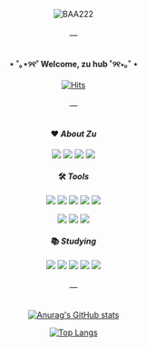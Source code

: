 <div align="center">




![BAA222](https://user-images.githubusercontent.com/86579781/204041519-c2db533c-0621-4cdb-baed-5a08129a03d6.gif)


###### —

#### ⋆ ˚｡⋆୨୧˚   Welcome, zu hub   ˚୨୧⋆｡˚ ⋆

  
[![Hits](https://hits.seeyoufarm.com/api/count/incr/badge.svg?url=https%3A%2F%2Fgithub.com%2Fzuyoe&count_bg=%23FF9494&title_bg=%23FF5050&icon=googlefit.svg&icon_color=%23FFF1F1&title=%3D+%3A3&edge_flat=false)](https://github.com/zuyoe)

###### —


#### ❤ *About Zu*

<a href="https://blog.naver.com/zuyoe"><img src="https://img.shields.io/badge/Blog-03C75A?style=flat-square&logo=Micro.blog&logoColor=white"/></a> 
<a href="https://bramble-grain-7b3.notion.site/6dc446121b724374873eb076409d9b1d"><img src="https://img.shields.io/badge/Notion-000000?style=flat-square&logo=notion&logoColor=white"/></a>
<a href="https://www.instagram.com/zu.yoe/"><img src="https://img.shields.io/badge/Instagram-E4405F?style=flat-square&logo=Instagram&logoColor=white"/></a>
<img src="https://img.shields.io/badge/Discord-5865F2?style=flat-square&logo=Discord&logoColor=white"/>


#### 🛠 *Tools*

<img src="https://img.shields.io/badge/Photoshop-0080FF?style=flat-square&logo=Adobe Photoshop&logoColor=white"/> <img src="https://img.shields.io/badge/Illustrator-FF9A00?style=flat-square&logo=Adobe Illustrator&logoColor=white"/> <img src="https://img.shields.io/badge/InDesign-FF3366?style=flat-square&logo=Adobe InDesign&logoColor=white"/> <img src="https://img.shields.io/badge/Lightroom-31A8FF?style=flat-square&logo=Adobe Lightroom&logoColor=white"/> <img src="https://img.shields.io/badge/XD-FF61F6?style=flat-square&logo=Adobe XD&logoColor=white"/> 

<img src="https://img.shields.io/badge/Visual Studio Code-007ACC?style=flat-square&logo=Visual Studio Code&logoColor=white"/> <img src="https://img.shields.io/badge/GitHub-181717?style=flat-square&logo=GitHub&logoColor=white"/> <img src="https://img.shields.io/badge/Figma-F24E1E?style=flat-square&logo=Figma&logoColor=white"/>   

#### 📚 *Studying*
<img src="https://img.shields.io/badge/HTML-E34F26?style=flat-square&logo=HTML5&logoColor=white"/> <img src="https://img.shields.io/badge/CSS-1572B6?style=flat-square&logo=CSS3&logoColor=white"/> <img src="https://img.shields.io/badge/JavaScript-F7DF1E?style=flat-square&logo=JavaScript&logoColor=white"/> <img src="https://img.shields.io/badge/React-61DAFB?style=flat-square&logo=React&logoColor=white"/> <img src="https://img.shields.io/badge/Node.js-339933?style=flat-square&logo=Node.js&logoColor=white"/> 


###### —      







[![Anurag's GitHub stats](https://github-readme-stats.vercel.app/api?username=zuyoe)](https://github.com/zuyoe/github-readme-stats)   
  
 
 
       
[![Top Langs](https://github-readme-stats.vercel.app/api/top-langs/?username=zuyoe)](https://github.com/zuyoe/github-readme-stats)   


</div>





